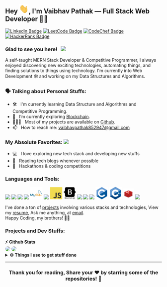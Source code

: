 ## Hey <img alt="Hi" src="./images/Hi.gif" width="30px" height="30px" />, I'm Vaibhav Pathak — Full Stack Web Developer 👨‍💻

[![Linkedin Badge](https://img.shields.io/badge/LinkedIn-0077B5?style=for-the-badge&logo=linkedin&logoColor=white)](https://www.linkedin.com/in/vaibhav-pathak-aa3587201/)
[![LeetCode Badge](https://img.shields.io/badge/-LeetCode-FFA116?style=for-the-badge&logo=LeetCode&logoColor=black)](https://leetcode.com/Vaibhav_Pathak_20/)
[![CodeChef Badge](https://img.shields.io/badge/Codechef-%23B92B27.svg?&style=for-the-badge&logo=Codechef&logoColor=white)](https://www.codechef.com/users/vaibhav20458)
[![HackerRank Badge](https://img.shields.io/badge/-Hackerrank-2EC866?style=for-the-badge&logo=HackerRank&logoColor=white)](https://www.hackerrank.com/vaibhavpathak851)
  
### Glad to see you here! &nbsp; ![](https://komarev.com/ghpvc/?username=vaibhav-zemo&label=Profile%20views&color=0e75b6&style=flat-square)

A self-taught MERN Stack Developer & Competitive Programmer, I always enjoyed discovering new exciting technologies, automating things, and finding solutions to things using technology. I'm currently into Web Development 🕸️ and working on my Data Structures and Algorithms.
  

### 🗣 Talking about Personal Stuffs:

- 🛠 &nbsp; I'm currently learning Data Structure and Algorithms and Competitive Programming.
- 🚀 &nbsp; I’m currently exploring [Blockchain](https://blockchain.com).
- 👨🏻‍💻 &nbsp; Most of my projects are available on [Github](https://github.com/vaibhav-zemo).
- 📫 &nbsp; How to reach me: vaibhavpathak852947@gmail.com 

### My Absolute Favorites: <img src="https://media.giphy.com/media/mGcNjsfWAjY5AEZNw6/giphy.gif" width="40">

- 💻 &nbsp; I love exploring new tech stack and developing new stuffs
- 📰 &nbsp; Reading tech blogs whenever possible
- 🍕 &nbsp; Hackathons & coding competitions

### Languages and Tools:

<code><img width="4%" src="https://cdn.worldvectorlogo.com/logos/solidity.svg"></code>
<code><img width="4%" src="https://www.vectorlogo.zone/logos/nodejs/nodejs-icon.svg"></code>
<code><img width="4%" src="https://www.vectorlogo.zone/logos/reactjs/reactjs-icon.svg"></code>
<code><img width="4%" src="https://cdn.worldvectorlogo.com/logos/mongodb-icon-1.svg"></code>
<code><img src="https://raw.githubusercontent.com/devicons/devicon/master/icons/mysql/mysql-original-wordmark.svg" alt="mysql" width="40" height="40"/></code>
<code><img width="4%" src="https://www.vectorlogo.zone/logos/firebase/firebase-icon.svg"></code>
<code><img src="https://raw.githubusercontent.com/devicons/devicon/master/icons/javascript/javascript-original.svg" alt="javascript" width="40" height="40"/></code>
<code><img src="https://raw.githubusercontent.com/devicons/devicon/master/icons/bootstrap/bootstrap-plain-wordmark.svg" alt="bootstrap" width="40" height="40"/></code>
<code><img width="4%" src="https://www.vectorlogo.zone/logos/w3_html5/w3_html5-icon.svg"></code>
<code><img width="4%" src="https://www.vectorlogo.zone/logos/sass-lang/sass-lang-icon.svg"></code>
<code><img width="4%" src="https://www.vectorlogo.zone/logos/git-scm/git-scm-icon.svg"></code>
<code><img src="https://raw.githubusercontent.com/devicons/devicon/master/icons/c/c-original.svg" alt="c" width="40" height="40"/></code>
<code><img src="https://raw.githubusercontent.com/devicons/devicon/master/icons/cplusplus/cplusplus-original.svg" alt="cplusplus" width="40" height="40"/></code>
<code><img height="35" src="https://raw.githubusercontent.com/github/explore/80688e429a7d4ef2fca1e82350fe8e3517d3494d/topics/redis/redis.png" alt="redis"></code> 
</code> 
<code><img width="4%" src="https://www.vectorlogo.zone/logos/visualstudio_code/visualstudio_code-icon.svg"></code>


I've done a ton of [projects](https://github.com/vaibhav-zemo?tab=repositories&type=source) involving various stacks and technologies, 
View my [resume](https://drive.google.com/file/d/1vJ9qXsBHc9C9a6kYU7RpO6YkqXuycygh/view?usp=share_link), 
Ask me anything, at [email](mailto:vaibhavpathak852947@gmail.com). 
<br>
Happy Coding, my brothers! 💪🏽 <br>

### Projects and Dev Stuffs: 

 <summary><b>⚡ Github Stats</b></summary>

 <img style="border-radius:10px" src="https://github-readme-stats.vercel.app/api?username=vaibhav-zemo&show_icons=true&theme=radical" />

<img style="border-radius:10px" src="https://github-readme-streak-stats.herokuapp.com/?user=vaibhav-zemo&show_icons=true&theme=radical" />


<details>	
  <br />
  <summary><b>⚙️ Things I use to get stuff done</b></summary>
  	<ul>
  	  <li><b>OS:</b> Windows / Linux</li>
  	  <li><b>Browser: </b> Chrome / Brave Browser</li>
	  <li><b>Code Editor:</b> Visual Studio Code</li>
	  <li><b>To Stay Updated:</b> Dev.to, Medium, Twitter and Tech YouTube Channels</li>
	</ul>
</details> 


---

<div align="center">

### Thank you for reading, Share your ❤️ by starring some of the repositories! 🌟

</div>

<!---
vaibhav-zemo/vaibhav-zemo is a ✨ special ✨ repository because its `README.md` (this file) appears on your GitHub profile.
You can click the Preview link to take a look at your changes.
--->
